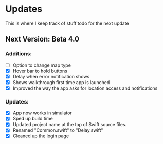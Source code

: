 # Updates

This is where I keep track of stuff todo for the next update


## Next Version: Beta 4.0

### Additions:
- [ ] Option to change map type
- [x] Hover bar to hold buttons
- [x] Delay when error notification shows
- [x] Shows walkthrough first time app is launched
- [x] Improved the way the app asks for location access and notifications

### Updates:
- [x] App now works in simulator
- [x] Sped up build time
- [x] Updated project name at the top of Swift source files.
- [x] Renamed "Common.swift" to "Delay.swift"
- [x] Cleaned up the login page
